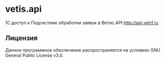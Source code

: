 # vetis.api #

1С доступ к Подсистеме обработки заявок в Ветис.API http://api.vetrf.ru


## Лицензия ##

Данное программное обеспечение распространяется на условиях GNU General Public License v3.0.